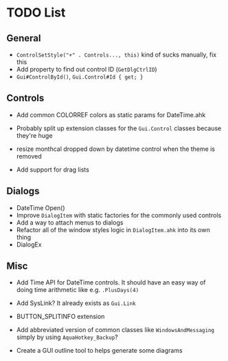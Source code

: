 # TODO List

## General

- `ControlSetStyle("+" . Controls..., this)` kind of sucks manually, fix this
- Add property to find out control ID (`GetDlgCtrlID`)
- `Gui#ControlById()`, `Gui.Control#Id { get; }`

## Controls

- Add common COLORREF colors as static params for DateTime.ahk
- Probably split up extension classes for the `Gui.Control` classes because
  they're huge
- resize monthcal dropped down by datetime control when the theme is removed

- Add support for drag lists

## Dialogs

- DateTime Open()
- Improve `DialogItem` with static factories for the commonly used controls
- Add a way to attach menus to dialogs
- Refactor all of the window styles logic in `DialogItem.ahk` into its own thing
- DialogEx

## Misc

- Add Time API for DateTime controls. It should have an easy way of doing
  time arithmetic like e.g. `.PlusDays(4)`
- Add SysLink? It already exists as `Gui.Link`
- BUTTON_SPLITINFO extension

- Add abbreviated version of common classes like `WindowsAndMessaging` simply
  by using `AquaHotkey_Backup`?
- Create a GUI outline tool to helps generate some diagrams
